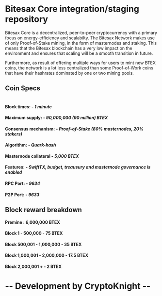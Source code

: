 # Bitesax Core integration/staging repository

Bitesax Core is a decentralized, peer-to-peer cryptocurrency with a primary focus on energy-efficiency and scalabilty. The Bitesax Network makes use of only Proof-of-Stake mining, in the form of masternodes and staking. This means that the Bitesax blockchain has a very low impact on the environment and ensures that scaling will be a smooth transition in future. 

Furthermore, as result of offering multiple ways for users to mint new BTEX coins, the network is a lot less centralized than some Proof-of-Work coins that have their hashrates dominated by one or two mining pools.

## Coin Specs

#

#### Block times: - *1 minute* 
#### Maximum supply: - *90,000,000 (90 million) BTEX*
#### Consensus mechanism: - *Proof-of-Stake (80% masternodes, 20% stakers)*
#### Algorithm: - *Quark-hash* 
#### Masternode collateral - *5,000 BTEX*  
#### Features: - *SwiftTX, budget, treausury and masternode governance is enabled* 
#### RPC Port: - *9634* 
#### P2P Port: - *9633* 

## Block reward breakdown

#### Premine : 6,000,000 BTEX
#### Block 1 - 500,000 - 75 BTEX
#### Block 500,001 - 1,000,000 - 35 BTEX
#### Block 1,000,001 - 2,000,000 - 17.5 BTEX
#### Block 2,000,001 + - 2 BTEX



# -- Development by CryptoKnight --
